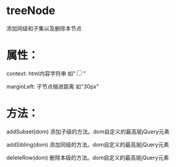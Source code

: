 # treeNode
添加同级和子集以及删除本节点

# 属性：
context: html内容字符串 如"<input type='checkbox' />"

marginLeft: 子节点缩进距离 如"30px"

# 方法：
addSubset(dom)  添加子级的方法。dom自定义的最高层jQuery元素

addSibling(dom) 添加同级的方法。dom自定义的最高层jQuery元素

deleteRow(dom)  删除本级的方法。dom自定义的最高层jQuery元素
